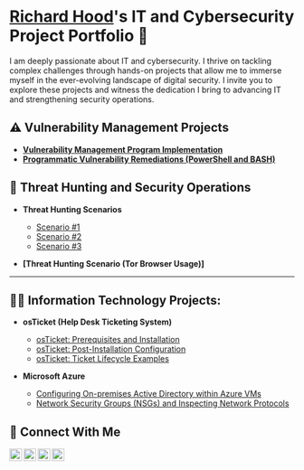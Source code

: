 # <a href="https://www.linkedin.com/in/richard-hood-jr/">Richard Hood</a>'s IT and Cybersecurity Project Portfolio 🔐

I am deeply passionate about IT and cybersecurity. I thrive on tackling complex challenges through hands-on projects that allow me to immerse myself in the ever-evolving landscape of digital security. I invite you to explore these projects and witness the dedication I bring to advancing IT and strengthening security operations.


## ⚠️ Vulnerability Management Projects

- **[Vulnerability Management Program Implementation](https://github.com/Rhood92/vulnerability-management-program)**
- **[Programmatic Vulnerability Remediations (PowerShell and BASH)](https://github.com/Rhood92/Programmatic-Vulnerability-Remediations)**
 
## 🚨 Threat Hunting and Security Operations

- **Threat Hunting Scenarios**
  - [Scenario #1](https://github.com/Rhood92/threat-hunting-scenario1)
  - [Scenario #2](https://github.com/Rhood92/threat-hunting-scenario2)
  - [Scenario #3](https://github.com/Rhood92/threat-hunting-scenario3)
      
- **[Threat Hunting Scenario (Tor Browser Usage)]**

<hr/>

<h2>👨‍💻 Information Technology Projects:</h2>

- <b>osTicket (Help Desk Ticketing System)</b>
  - [osTicket: Prerequisites and Installation](https://github.com/Rhood92/osticket-prereqs)
  - [osTicket: Post-Installation Configuration](https://github.com/Rhood92/post-install-config)
  - [osTicket: Ticket Lifecycle Examples](https://github.com/Rhood92/ticket-lifecycle)
    
- <b>Microsoft Azure</b>
  - [Configuring On-premises Active Directory within Azure VMs](https://github.com/Rhood92/configure-ad)
  - [Network Security Groups (NSGs) and Inspecting Network Protocols](https://github.com/Rhood92/azure-network-protocols)



## 🤳 Connect With Me

[<img align="left" alt="___________ | YouTube" width="22px" src="https://cdn.jsdelivr.net/npm/simple-icons@v3/icons/youtube.svg" />][youtube]
[<img align="left" alt="___________ | Twitter" width="22px" src="https://cdn.jsdelivr.net/npm/simple-icons@v3/icons/twitter.svg" />][twitter]
[<img align="left" alt="richard-hood-jr| LinkedIn" width="22px" src="https://cdn.jsdelivr.net/npm/simple-icons@v3/icons/linkedin.svg" />][linkedin]
[<img align="left" alt="___________ | Instagram" width="22px" src="https://cdn.jsdelivr.net/npm/simple-icons@v3/icons/instagram.svg" />][instagram]

[twitter]: https://twitter.com/___________
[youtube]: https://www.youtube.com/c/___________
[instagram]: https://www.instagram.com/___________
[linkedin]: https://linkedin.com/in/richard-hood-jr

<!--
<img width="35" alt="image" src="https://github.com/user-attachments/assets/2f41c7cd-5ea8-4475-b451-a37161b6c3fb"> 
<img width="35" alt="image" src="https://github.com/user-attachments/assets/77649969-9910-4994-8b96-74a116cfb2a8">
-->
